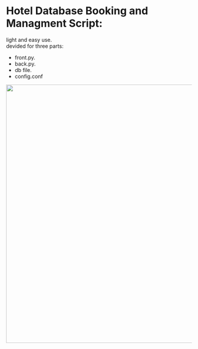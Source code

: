 # Hotel Database Booking and Managment Script:

light and easy use.
<br/>
devided for three parts:
+ front.py.
+ back.py.
+ db file.
+ config.conf
<img src="https://user-images.githubusercontent.com/40398550/78905574-812e8900-7a7e-11ea-9df6-2a700ac5c7f9.png" width="700"> 
